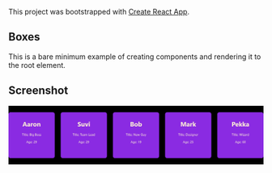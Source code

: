This project was bootstrapped with [Create React App](https://github.com/facebook/create-react-app).

## Boxes

This is a bare minimum example of creating components and rendering it to the root element.

## Screenshot

![1_task screenshot](./1_task.png)

